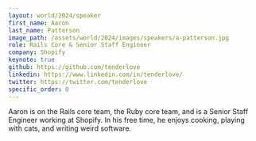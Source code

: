 ```yaml
---
layout: world/2024/speaker
first_name: Aaron
last_name: Patterson
image_path: /assets/world/2024/images/speakers/a-patterson.jpg
role: Rails Core & Senior Staff Engineer
company: Shopify
keynote: true
github: https://github.com/tenderlove
linkedin: https://www.linkedin.com/in/tenderlove/
twitter: https://twitter.com/tenderlove
specific_order: 0
---
```


Aaron is on the Rails core team, the Ruby core team, and is a Senior Staff Engineer working at Shopify. In his free time, he enjoys cooking, playing with cats, and writing weird software.